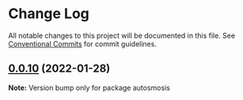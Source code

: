 # Change Log

All notable changes to this project will be documented in this file.
See [Conventional Commits](https://conventionalcommits.org) for commit guidelines.

## [0.0.10](https://github.com/pyramation/autosmosis/compare/autosmosis@0.0.9...autosmosis@0.0.10) (2022-01-28)

**Note:** Version bump only for package autosmosis
